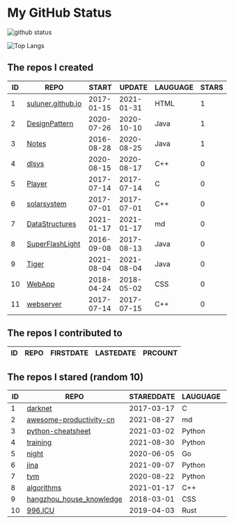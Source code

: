 # My GitHub Status

<img src="https://github-readme-stats-1.yihong0618.vercel.app/api?username=ThaddeusJiang&show_icons=true&&&hide_title=true&count_private=true" alt="github status" />

![Top Langs](https://github-readme-stats-1.yihong0618.vercel.app/api/top-langs/?username=ThaddeusJiang&layout=compact)

<!--START_SECTION:my_github-->
## The repos I created
| ID |                               REPO                                |   START    |   UPDATE   | LAUGUAGE | STARS |
|----|-------------------------------------------------------------------|------------|------------|----------|-------|
|  1 | [suluner.github.io](https://github.com/suluner/suluner.github.io) | 2017-01-15 | 2021-01-31 | HTML     |     1 |
|  2 | [DesignPattern](https://github.com/suluner/DesignPattern)         | 2020-07-26 | 2020-10-10 | Java     |     1 |
|  3 | [Notes](https://github.com/suluner/Notes)                         | 2016-08-28 | 2020-08-25 | Java     |     1 |
|  4 | [dlsys](https://github.com/suluner/dlsys)                         | 2020-08-15 | 2020-08-17 | C++      |     0 |
|  5 | [Player](https://github.com/suluner/Player)                       | 2017-07-14 | 2017-07-14 | C        |     0 |
|  6 | [solarsystem](https://github.com/suluner/solarsystem)             | 2017-07-01 | 2017-07-01 | C++      |     0 |
|  7 | [DataStructures](https://github.com/suluner/DataStructures)       | 2021-01-17 | 2021-01-17 | md       |     0 |
|  8 | [SuperFlashLight](https://github.com/suluner/SuperFlashLight)     | 2016-09-08 | 2017-08-13 | Java     |     0 |
|  9 | [Tiger](https://github.com/suluner/Tiger)                         | 2021-08-04 | 2021-08-04 | Java     |     0 |
| 10 | [WebApp](https://github.com/suluner/WebApp)                       | 2018-04-24 | 2018-05-02 | CSS      |     0 |
| 11 | [webserver](https://github.com/suluner/webserver)                 | 2017-07-14 | 2017-07-15 | C++      |     0 |

## The repos I contributed to
| ID | REPO | FIRSTDATE | LASTEDATE | PRCOUNT |
|----|------|-----------|-----------|---------|

## The repos I stared (random 10)
| ID |                                        REPO                                        | STAREDDATE | LAUGUAGE | LATESTUPDATE |
|----|------------------------------------------------------------------------------------|------------|----------|--------------|
|  1 | [darknet](https://github.com/pjreddie/darknet)                                     | 2017-03-17 | C        | 2021-09-25   |
|  2 | [awesome-productivity-cn](https://github.com/eastlakeside/awesome-productivity-cn) | 2021-08-27 | md       | 2021-09-25   |
|  3 | [python-cheatsheet](https://github.com/gto76/python-cheatsheet)                    | 2021-03-02 | Python   | 2021-09-25   |
|  4 | [training](https://github.com/mlcommons/training)                                  | 2021-08-30 | Python   | 2021-09-24   |
|  5 | [night](https://github.com/talkgo/night)                                           | 2020-06-05 | Go       | 2021-09-25   |
|  6 | [jina](https://github.com/jina-ai/jina)                                            | 2021-09-07 | Python   | 2021-09-25   |
|  7 | [tvm](https://github.com/tqchen/tvm)                                               | 2020-08-22 | Python   | 2021-09-05   |
|  8 | [algorithms](https://github.com/xtaci/algorithms)                                  | 2021-01-17 | C++      | 2021-09-25   |
|  9 | [hangzhou_house_knowledge](https://github.com/houshanren/hangzhou_house_knowledge) | 2018-03-01 | CSS      | 2021-09-25   |
| 10 | [996.ICU](https://github.com/996icu/996.ICU)                                       | 2019-04-03 | Rust     | 2021-09-25   |

<!--END_SECTION:my_github-->